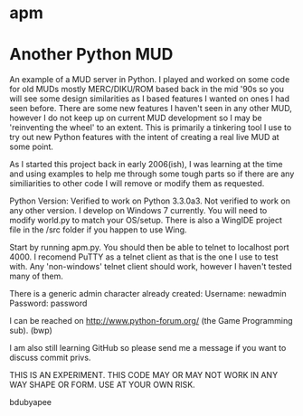 apm
===

Another Python MUD
===

An example of a MUD server in Python.  I played and worked on some code for old MUDs
mostly MERC/DIKU/ROM based back in the mid '90s so you will see some design similarities
as I based features I wanted on ones I had seen before.  There are some new features
I haven't seen in any other MUD, however I do not keep up on current MUD development
so I may be 'reinventing the wheel' to an extent.  This is primarily a tinkering tool
I use to try out new Python features with the intent of creating a real live MUD at some point.

As I started this project back in early 2006(ish), I was learning at the time and using examples
to help me through some tough parts so if there are any similiarities to other code I will remove
or modify them as requested.


Python Version: Verified to work on Python 3.3.0a3.  Not verified to work on any other version.
I develop on Windows 7 currently.  You will need to modify world.py to match your OS/setup.
There is also a WingIDE project file in the /src folder if you happen to use Wing.


Start by running apm.py.  You should then be able to telnet to localhost port 4000.  I
recomend PuTTY as a telnet client as that is the one I use to test with.  Any 'non-windows'
telnet client should work, however I haven't tested many of them.

There is a generic admin character already created:
Username: newadmin
Password: password

I can be reached on http://www.python-forum.org/ (the Game Programming sub). (bwp)

I am also still learning GitHub so please send me a message if you want to discuss commit privs.

THIS IS AN EXPERIMENT.  THIS CODE MAY OR MAY NOT WORK IN ANY WAY SHAPE OR FORM.
USE AT YOUR OWN RISK.

bdubyapee